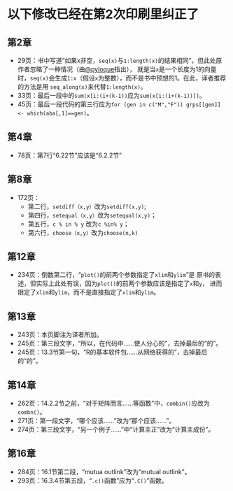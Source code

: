 

以下修改已经在第2次印刷里纠正了
==============================


## 第2章
* 29页：书中写道“如果x非空，`seq(x)`与`1:length(x)`的结果相同”，但此处原作者忽略了一种情况（由[@pyloque](https://github.com/pyloque)指出），
就是当`x`是一个长度为1的向量时，`seq(x)`会生成`1:x`（假设`x`为整数），而不是书中预想的1。在此，译者推荐的方法是用
`seq_along(x)`来代替`1:length(x)`。
* 33页：最后一段中的`sum(x[i:(i+(k-1))`应为`sum(x[i:(i+(k-1))])`。
* 45页：最后一段代码的第三行应为`for (gen in c("M","F")) grps[[gen]] <- which(aba[,1]==gen)`。

## 第4章 
* 78页：第7行“6.22节”应该是“6.2.2节” 

## 第8章
* 172页：
    * 第二行，`setdiff（x,y）`改为`setdiff(x,y)`;
    * 第四行，`setequal（x,y）`改为`setequal(x,y)`；
    * 第五行，`c % in % y` 改为`c %in% y`；
    * 第六行，`choose（x,y）`改为`choose(n,k)`

## 第12章
* 234页：倒数第二行，“`plot()`的前两个参数指定了`xlim`和`ylim`”是
原书的表述，但实际上此处有误，因为`plot()`的前两个参数应该是指定了`x`和`y`，
进而限定了`xlim`和`ylim`，而不是直接指定了`xlim`和`ylim`。

## 第13章
* 243页：本页脚注为译者所加。
* 245页：第三段文字，“所以，在代码中……使人分心的”，去掉最后的“的”。
* 245页：13.3节第一句，“R的基本软件包……从网络获得的”，去掉最后的“的”。

## 第14章
* 262页：14.2.2节之前，“对于矩阵而言……等函数”中，`combin()`应改为`combn()`。
* 271页：第一段文字，“哪个应该……”改为“那个应该……”。
* 274页：第三段文字，“另一个例子……”中“计算主正”改为“计算主成份”。

## 第16章
* 284页：16.1节第二段，“mutua outlink”改为“mutual outlink”。
* 293页：16.3.4节第五段，“`.c()`函数”应为“`.C()`”函数。
